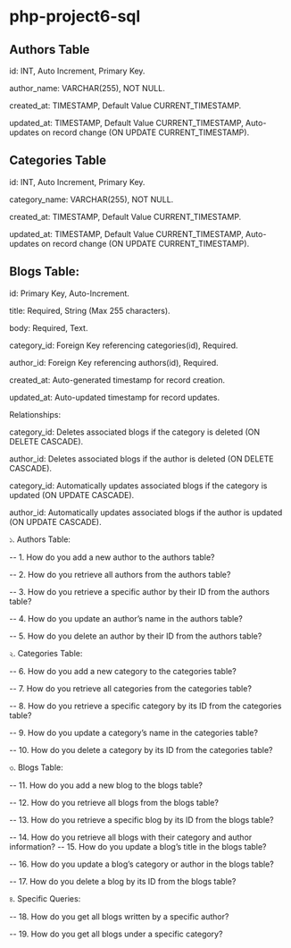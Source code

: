 ﻿# php-project6-sql

## Authors Table 

id: INT, Auto Increment, Primary Key. 

author_name: VARCHAR(255), NOT NULL. 

created_at: TIMESTAMP, Default Value CURRENT_TIMESTAMP. 

updated_at: TIMESTAMP, Default Value CURRENT_TIMESTAMP, Auto-updates on record change (ON UPDATE CURRENT_TIMESTAMP). 


## Categories Table 

id: INT, Auto Increment, Primary Key. 

category_name: VARCHAR(255), NOT NULL. 

created_at: TIMESTAMP, Default Value CURRENT_TIMESTAMP. 

updated_at: TIMESTAMP, Default Value CURRENT_TIMESTAMP, Auto-updates on record change (ON UPDATE CURRENT_TIMESTAMP).


## Blogs Table: 

id: Primary Key, Auto-Increment. 

title: Required, String (Max 255 characters). 

body: Required, Text. 

category_id: Foreign Key referencing categories(id), Required. 

author_id: Foreign Key referencing authors(id), Required. 

created_at: Auto-generated timestamp for record creation. 

updated_at: Auto-updated timestamp for record updates.


Relationships: 

category_id: Deletes associated blogs if the category is deleted (ON DELETE CASCADE). 

author_id: Deletes associated blogs if the author is deleted (ON DELETE CASCADE). 

category_id: Automatically updates associated blogs if the category is updated (ON UPDATE CASCADE). 

author_id: Automatically updates associated blogs if the author is updated (ON UPDATE CASCADE). 


১. Authors Table: 

-- 1. How do you add a new author to the authors table? 

-- 2. How do you retrieve all authors from the authors table? 

-- 3. How do you retrieve a specific author by their ID from the authors table? 

-- 4. How do you update an author’s name in the authors table? 

-- 5. How do you delete an author by their ID from the authors table? 


২. Categories Table: 

-- 6. How do you add a new category to the categories table? 

-- 7. How do you retrieve all categories from the categories table? 

-- 8. How do you retrieve a specific category by its ID from the categories table? 

-- 9. How do you update a category’s name in the categories table? 

-- 10. How do you delete a category by its ID from the categories table? 


৩. Blogs Table: 

-- 11. How do you add a new blog to the blogs table? 

-- 12. How do you retrieve all blogs from the blogs table? 

-- 13. How do you retrieve a specific blog by its ID from the blogs table? 

-- 14. How do you retrieve all blogs with their category and author information? -- 15. How do you update a blog’s title in the blogs table? 

-- 16. How do you update a blog’s category or author in the blogs table? 

-- 17. How do you delete a blog by its ID from the blogs table? 


৪. Specific Queries: 

-- 18. How do you get all blogs written by a specific author? 

-- 19. How do you get all blogs under a specific category? 
